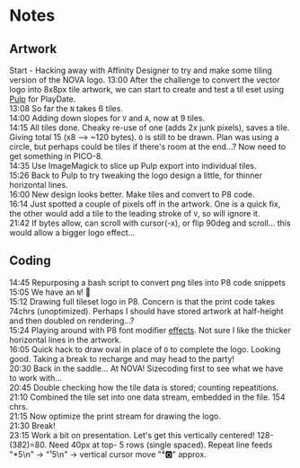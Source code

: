 # Notes

## Artwork

Start - Hacking away with Affinity Designer to try and make some tiling version of the NOVA logo.
13:00 After the challenge to convert the vector logo into 8x8px tile artwork, we can start to create and test a til  eset using [Pulp](https://play.date/pulp/) for PlayDate.  
13:08 So far the `N` takes 6 tiles.  
14:00 Adding down slopes for `V` and `A`, now at 9 tiles.  
14:15 All tiles done. Cheaky re-use of one (adds 2x junk pixels), saves a tile. Giving total 15 (x8 --> ~120 bytes). `O` is still to be drawn. Plan was using a circle, but perhaps could be tiles if there's room at the end...? Now need to get something in PICO-8.  
14:35 Use ImageMagick to slice up Pulp export into individual tiles.  
15:26 Back to Pulp to try tweaking the logo design a little, for thinner horizontal lines.  
16:00 New design looks better. Make tiles and convert to P8 code.  
16:14 Just spotted a couple of pixels off in the artwork. One is a quick fix, the other would add a tile to the leading stroke of `V`, so will ignore it.  
21:42 If bytes allow, can scroll with cursor(-x), or flip 90deg and scroll... this would allow a bigger logo effect...


## Coding

14:45 Repurposing a bash script to convert png tiles into P8 code snippets  
15:05 We have an `N`! 🎉  
15:12 Drawing full tileset logo in P8. Concern is that the print code takes 74chrs (unoptimized). Perhaps I should have stored artwork at half-height and then doubled on rendering...?  
15:24 Playing around with P8 font modifier [effects](https://pico-8.fandom.com/wiki/P8SCII_Control_Codes#Changing_character_rendering_modes). Not sure I like the thicker horizontal lines in the artwork.  
16:05 Quick hack to draw oval in place of `O` to complete the logo. Looking good. Taking a break to recharge and may head to the party!  
20:30 Back in the saddle... At NOVA! Sizecoding first to see what we have to work with...  
20:45 Double checking how the tile data is stored; counting repeatitions.  
21:10 Combined the tile set into one data stream, embedded in the file. 154 chrs.  
21:15 Now optimize the print stream for drawing the logo.  
21:30 Break!  
23:15 Work a bit on presentation. Let's get this vertically centered! 128-(3*8*2)=80. Need 40px at top- 5 rows (single spaced). Repeat line feeds "\*5\n" → "¹5\n" →  vertical cursor move "⁴🅾️" approx.  

